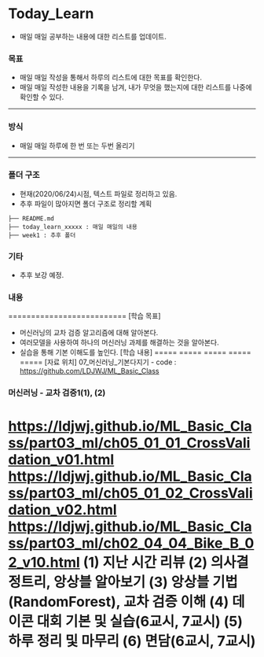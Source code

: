 # Today_Learn
 - 매일 매일 공부하는 내용에 대한 리스트를 업데이트.
### 목표
 - 매일 매일 작성을 통해서 하루의 리스트에 대한 목표를 확인한다.
 - 매일 매일 작성한 내용을 기록을 남겨, 내가 무엇을 했는지에 대한 리스트를 나중에 확인할 수 있다.
---
### 방식
 - 매일 매일 하루에 한 번 또는 두번 올리기
---
### 폴더 구조
 - 현재(2020/06/24)시점, 텍스트 파일로 정리하고 있음.
 - 추후 파일이 많아지면 폴더 구조로 정리할 계획
```
├── README.md
├── today_learn_xxxxx : 매일 매일의 내용
├── week1 : 추후 폴더
```
### 기타
 - 추후 보강 예정.
### 내용
==========================
[학습 목표]
- 머신러닝의 교차 검증 알고리즘에 대해 알아본다.
- 여러모델을 사용하여 하나의 머신러닝 과제를 해결하는 것을 알아본다.
- 실습을 통해 기본 이해도를 높인다.
[학습 내용]
===== ===== ===== ===== =====
[자료 위치] 07_머신러닝_기본다지기 -
code : https://github.com/LDJWJ/ML_Basic_Class
### 머신러닝 - 교차 검증1(1), (2)
https://ldjwj.github.io/ML_Basic_Class/part03_ml/ch05_01_01_CrossValidation_v01.html
https://ldjwj.github.io/ML_Basic_Class/part03_ml/ch05_01_02_CrossValidation_v02.html
https://ldjwj.github.io/ML_Basic_Class/part03_ml/ch02_04_04_Bike_B_02_v10.html
(1) 지난 시간 리뷰
(2) 의사결정트리, 앙상블 알아보기
(3) 앙상블 기법(RandomForest), 교차 검증 이해
(4) 데이콘 대회 기본 및 실습(6교시, 7교시)
(5) 하루 정리 및 마무리
(6) 면담(6교시, 7교시)
==================
